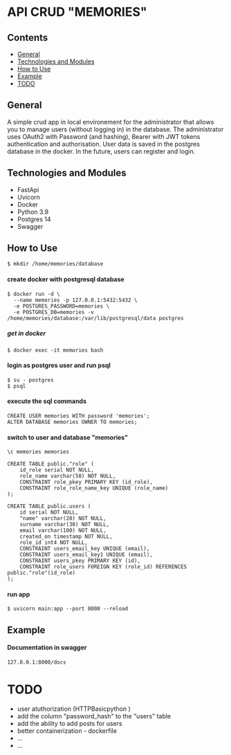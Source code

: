 # API CRUD "MEMORIES"

## Contents

* [ General ](#general)
* [ Technologies and Modules ](#tech)
* [ How to Use ](#howTo)
* [ Example ](#example)
* [ TODO ](#todo)

<a name="general"></a>
## General

A simple crud app in local environement for the administrator that allows you to manage users (without logging in) in the database. 
The administrator uses OAuth2 with Password (and hashing), Bearer with JWT tokens  authentication and authorisation.
User data is saved in the postgres database in the docker.
In the future, users can register and login. 


<a name="tech"></a>
## Technologies and Modules

- FastApi
- Uvicorn
- Docker
- Python 3.9
- Postgres 14
- Swagger


<a name="howTo"></a>
## How to Use


```shell
$ mkdir /home/memories/database
```

#### create docker with postgresql database
```shell
$ docker run -d \
  --name memories -p 127.0.0.1:5432:5432 \
  -e POSTGRES_PASSWORD=memories \
  -e POSTGRES_DB=memories -v /home/memories/database:/var/lib/postgresql/data postgres
```

##### get in docker
```shell
$ docker exec -it memories bash
```

#### login as postgres user and run psql
```shell
$ su - postgres
$ psql
```

#### execute the sql commands
```shell
CREATE USER memories WITH password 'memories';
ALTER DATABASE memories OWNER TO memories;
```

#### switch to user and database "memories"
```shell
\c memories memories
```

```shell
CREATE TABLE public."role" (
	id_role serial NOT NULL,
	role_name varchar(50) NOT NULL,
	CONSTRAINT role_pkey PRIMARY KEY (id_role),
	CONSTRAINT role_role_name_key UNIQUE (role_name)
);
```

```shell
CREATE TABLE public.users (
	id serial NOT NULL,
	"name" varchar(20) NOT NULL,
	surname varchar(30) NOT NULL,
	email varchar(100) NOT NULL,
	created_on timestamp NOT NULL,
	role_id int4 NOT NULL,
	CONSTRAINT users_email_key UNIQUE (email),
	CONSTRAINT users_email_key1 UNIQUE (email),
	CONSTRAINT users_pkey PRIMARY KEY (id),
	CONSTRAINT role_users FOREIGN KEY (role_id) REFERENCES public."role"(id_role)
);
```

#### run app
```shell
$ uvicorn main:app --port 8000 --reload
```


<a name="example"></a>
## Example

#### Documentation in swagger
```
127.0.0.1:8000/docs
```

<a name="todo"></a>
# TODO

- user atuthorization (HTTPBasicpython )
- add the column "password_hash" to the "users" table
- add the ability to add posts for users
- better containerization - dockerfile
- ...
- ...
